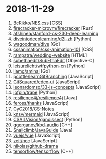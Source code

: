 # 2018-11-29

1. [BcRikko/NES.css](https://github.com/BcRikko/NES.css "NES-style CSS Framework | ファミコン風CSSフレームワーク") [CSS]
2. [firecracker-microvm/firecracker](https://github.com/firecracker-microvm/firecracker "Secure and fast microVMs for serverless computing.") [Rust]
3. [afshinea/stanford-cs-230-deep-learning](https://github.com/afshinea/stanford-cs-230-deep-learning "VIP cheatsheets for Stanford's CS 230 Deep Learning") 
4. [diveintodeeplearning/d2l-zh](https://github.com/diveintodeeplearning/d2l-zh "《动手学深度学习》") [Python]
5. [wagoodman/dive](https://github.com/wagoodman/dive "A tool for exploring each layer in a docker image") [Go]
6. [cssanimation/css-animation-101](https://github.com/cssanimation/css-animation-101 "Learn how to bring animation to your web projects") [CSS]
7. [rampatra/wedding-website](https://github.com/rampatra/wedding-website "Our Wedding Website 👫") [HTML]
8. [subethaedit/SubEthaEdit](https://github.com/subethaedit/SubEthaEdit "General purpose plain text editor for macOS. Widely known for its live collaboration feature.") [Objective-C]
9. [leisurelicht/wtfpython-cn](https://github.com/leisurelicht/wtfpython-cn "wtfpython的中文翻译/施工结束/ 能力有限，欢迎帮我改进翻译") [Python]
10. [liamg/aminal](https://github.com/liamg/aminal "Golang terminal emulator from scratch") [Go]
11. [pcottle/learnGitBranching](https://github.com/pcottle/learnGitBranching "An interactive git visualization to challenge and educate!") [JavaScript]
12. [GitSquared/edex-ui](https://github.com/GitSquared/edex-ui "A science fiction terminal emulator designed for large touchscreens that runs on all major OSs.") [JavaScript]
13. [leonardomso/33-js-concepts](https://github.com/leonardomso/33-js-concepts "📜 33 concepts every JavaScript developer should know.") [JavaScript]
14. [jofpin/trape](https://github.com/jofpin/trape "People tracker on the Internet: OSINT analysis and research tool by Jose Pino") [Python]
15. [resilience4j/resilience4j](https://github.com/resilience4j/resilience4j "Resilience4j is a fault tolerance library designed for Java8 and functional programming") [Java]
16. [feross/thanks](https://github.com/feross/thanks "🙌 Give thanks to the open source maintainers you depend on! ✨") [JavaScript]
17. [CyC2018/CS-Notes](https://github.com/CyC2018/CS-Notes "📚 Computer Science Learning Notes") 
18. [knsv/mermaid](https://github.com/knsv/mermaid "Generation of diagram and flowchart from text in a similar manner as markdown") [JavaScript]
19. [CSAILVision/gandissect](https://github.com/CSAILVision/gandissect "Pytorch-based tools for visualizing and understanding the neurons of a GAN. https://gandissect.csail.mit.edu/") [Python]
20. [ggerganov/kbd-audio](https://github.com/ggerganov/kbd-audio "Tools for capturing and analysing keyboard input paired with microphone capture") [C++]
21. [Snailclimb/JavaGuide](https://github.com/Snailclimb/JavaGuide "【Java学习+面试指南】 一份涵盖大部分Java程序员所需要掌握的核心知识。") [Java]
22. [vuejs/vue](https://github.com/vuejs/vue "🖖 A progressive, incrementally-adoptable JavaScript framework for building UI on the web.") [JavaScript]
23. [zeit/ncc](https://github.com/zeit/ncc "Node.js Compiler Collection") [JavaScript]
24. [nikolas/github-drama](https://github.com/nikolas/github-drama "locked and limited conversation to collaborators") 
25. [tensorflow/tensorflow](https://github.com/tensorflow/tensorflow "An Open Source Machine Learning Framework for Everyone") [C++]
